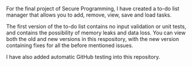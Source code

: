 For the final project of Secure Programming, I have created a to-do list manager that allows you to add, remove, view, save and load tasks.

The first version of the to-do list contains no input validation or unit tests, and contains the possibility of memory leaks and data loss.
You can view both the old and new versions in this respository, with the new version containing fixes for all the before mentioned issues.

I have also added automatic GitHub testing into this repository.
